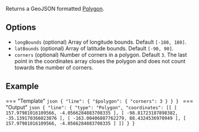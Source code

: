 Returns a GeoJSON formatted [Polygon](https://geojson.org/geojson-spec.html#polygon).

## Options

- `longBounds` (optional) Array of longitude bounds. Default `[-180, 180]`.
- `latBounds` (optional) Array of latitude bounds. Default `[-90, 90]`.
- `corners` (optional) Number of corners in a polygon. Default `3`. The last point in the coordinates array closes the polygon and does not count towards the number of corners.

## Example

=== "Template"
    ```json
    {
        "line": {
            "$polygon": { "corners": 3 }
        }
    }
    ```
=== "Output"
    ```json
    {
        "line": {
            "type": "Polygon",
            "coordinates": [[
               [
                 157.97981016109566,
                 -4.0566284883708335
               ],
               [
                 -98.81723187898382,
                 -35.139170366023876
               ],
               [
                 -163.00406887762279,
                 88.4324536970949
               ],
               [
                 157.97981016109566,
                 -4.0566284883708335
               ]
            ]]
        }
    }
    ```